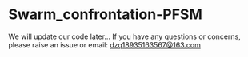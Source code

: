 # Swarm_confrontation-PFSM
We will update our code later...
If you have any questions or concerns, please raise an issue or email: dzq18935163567@163.com
